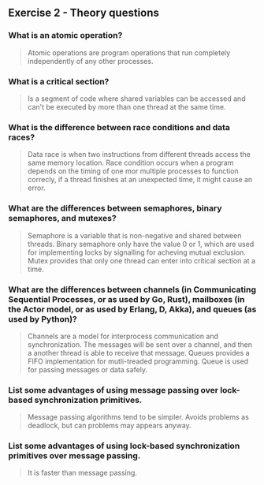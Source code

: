 Exercise 2 - Theory questions
-----------------------------

### What is an atomic operation?
> Atomic operations are program operations that run completely independently of any other processes.

### What is a critical section?
> Is a segment of code where shared variables can be accessed and can't be executed by more than one thread at the same time.

### What is the difference between race conditions and data races?
> Data race is when two instructions from different threads access the same memory location.
  Race condition occurs when a program depends on the timing of one mor multiple processes to function correcly, if a thread     finishes at an unexpected time, it might cause an error.

### What are the differences between semaphores, binary semaphores, and mutexes?
> Semaphore is a variable that is non-negative and shared between threads.
  Binary semaphore only have the value 0 or 1, which are used for implementing locks by signalling for acheving mutual           exclusion.
  Mutex provides that only one thread can enter into critical section at a time.

### What are the differences between channels (in Communicating Sequential Processes, or as used by Go, Rust), mailboxes (in the Actor model, or as used by Erlang, D, Akka), and queues (as used by Python)?
> Channels are a model for interprocess communication and synchronization. The messages will be sent over a channel, and then a another thread is able to receive that message.
Queues provides a FIFO implementation for mutli-treaded programming. Queue is used for passing messages or data safely.
### List some advantages of using message passing over lock-based synchronization primitives.
> Message passing algorithms tend to be simpler.
  Avoids problems as deadlock, but can problems may appears anyway.


### List some advantages of using lock-based synchronization primitives over message passing.
> It is faster than message passing.
